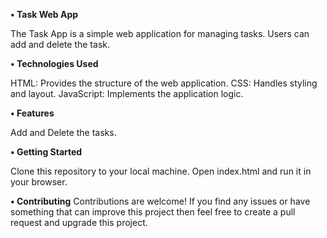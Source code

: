 **• Task Web App**

The Task App is a simple web application for managing tasks. Users can add and delete the task.

**• Technologies Used**

HTML: Provides the structure of the web application.
CSS: Handles styling and layout.
JavaScript: Implements the application logic.

**• Features**

Add and Delete the tasks.

**• Getting Started**

Clone this repository to your local machine.
Open index.html and run it in your browser.

**• Contributing**
Contributions are welcome! If you find any issues or have something that can improve this project then feel free to create a pull request and upgrade this project.
